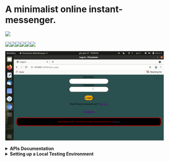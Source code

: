 # A minimalist online instant-messenger.
<a href="https://www.gnu.org/licenses/gpl-3.0"><img src="https://img.shields.io/badge/License-GPLv3-blue.svg"/></a>

<div style="display: flex; flex-direction: row;">
<img src="https://img.shields.io/badge/python-3670A0?style=for-the-badge&logo=python&logoColor=ffdd54" />
<img src="https://img.shields.io/badge/flask-%23000.svg?style=for-the-badge&logo=flask&logoColor=white"/>
<img src="https://img.shields.io/badge/pandas-%23150458.svg?style=for-the-badge&logo=pandas&logoColor=white"/>
<img src="https://img.shields.io/badge/html5-%23E34F26.svg?style=for-the-badge&logo=html5&logoColor=white"/>
<img src="https://img.shields.io/badge/css3-%231572B6.svg?style=for-the-badge&logo=css3&logoColor=white"/>
<img src="https://img.shields.io/badge/javascript-%23323330.svg?style=for-the-badge&logo=javascript&logoColor=%23F7DF1E"/>
</div>

<img src="https://github.com/aiman-al-masoud/Chatnip/blob/main/static/icons/intro.gif" title="dumb demo"></img>



<details>
  <summary><strong>APIs Documentation</strong></summary>
  
  # /create_user
  
  If successful, creates a new account on the server.

  ## User agent's request:

  ```
{
username:"username",
password:"password",
public_key:"PUBLIC_KEY",  
dict_fill_in_the_blanks:{question:"Fyyyill in de ____ hooman.", answer:"blanks"}
}
  ```

* username: a new username that doesn't already exist on the server.
* password: a password.
* public_key: the RSA public-key that will be used to encrypt messages for the new user.
* dict_fill_in_the_blanks: a security measure against bots. (Users have to complete a simple sentence that is incorrectly spelled to prove they're human beings).



# /authenticate

If authentication succeeds, the user will be sent a new session id.

## Useragent's request:

 ```
{
username:"username",
password:"password_attempt"
}
  ```


## Server's OK response:

  ```
{
session_id:"session_id"
}
```
  
* session_id: it's a N-char alphanumeric string that expires in M minutes. It gets sent back to the server as a cookie. It serves to prove a user is authorized to send and receive messages without them having to re-enter their password every time. 

(On Fri Jan 28 2022 it's: N=32 and M=5)


# /upload_message

If successful, uploads a message to the server.

## Useragent's request:

  ```
{
username:"sendersname",
destname : "recipientsname",
message_text : "text of the message",
timestamp : 1643365746,
session_id : "session_id"
}
  ```

* username: name of the sender.
* destname: name of the recipient.
* message_text: text of the message
* timestamp: UNIX epoch in seconds (ie: seconds elapsed since 00:00 1st Jan 1970). It represents the time at which the message got sent (NOT the time at which the sever received) the message.
* session_id: session id (see up).



# /download_messages


## User agent's request:

  ```
username  
session_id 

(as cookies)
```
  
## Server's OK response:

  ```
List of json objects, each object is a message. 
  ```

The server also deletes the messages from the database right before sending the json list.

### A message that a user receives from the server looks like this:


  ```
{ 
"sendername":"nameofthesender", 
"message_text": "kwjeojqijmmj(MASNDU2JHJSKDSI2874jjjansJMN0TevenTRyINGakisndh", 
"timestamp":1643365746
}
  ```

* message_text: a message encrypted with the recipient's public key. The recipient has to have the corresponding private key stored on their localStorage to decrypt it. The message also contains a signature to verify the identity of the sender.



# /get_public_key

If successful returns the public key associated to any requested username.

## Useragent's request:

  ```
{
username:"anyusername"
}
  ```

## Server's OK response:

  ```
{
public_key:"PUBLIC_KEY_OF_ANYUSERNAME"
}
```
  



# /delete_user

If successful, deletes an account from the server, along with all of its associated messages (sent and received*), and avatar.

**Albeit the received ones already shouldn't be on the server anymore, beacause if the user is logged in and active, they get downloaded and deleted from the server automatically.


## Useragent's request:

    
``` 
{
password:"password"
}
  
username
session_id
(as cookies)
  ```


# /reset_password

If successful, the password of a user is reset.


## Useragent's request:

```
{
old_password:"old_password",
new_password:"new_password"
}
 
  
  username
session_id
  
(as cookies)
  
  ```


# /reset_public_key

If successful, the public key of a user is reset.

## Useragent's request:

```
{
password:"password",
new_public_key:"NEW_PUBLIC_KEY"
}

  
username
session_id

(as cookies)
  
  ```




# /upload_avatar


If successful, the avatar (profile-picture/thumbnail-image) of the user is updated.

```
username
session_id

(as cookies)
    
avatar

(an image file)

  ```


NB: on the current implemenation of the client, this is the only endpoint that uses an html-form to send the data to the server, rather than just posting a JSON request.



# /delete_avatar


If successful, deletes the custom avatar (profile-picture/thumbnail-image) of the user from the server.

## Useragent's request:

  ```
username
session_id

(as cookies)
```



# /get_avatar

If successful, returns a link to the avatar (profile-picture/thumbnail-image) of any user.


## Useragent's request:

  ```
{
username:"anyusername"
}
  ```

Server's OK response:

  ```
{
avatar:"https://url/to/avatar.png"
}
```
  
  
</details>






<details>
  <summary><b><strong>Setting up a Local Testing Environment</strong></b></summary>

## 1) Clone this repo
...and navigate to its root directory.

## 2) Create a python virtual environment 
...calling it '.my_env' 

(For gitignore-related reasons).

```
$ python3 -m venv .my_env
```

(You'll be prompted to install the 'venv' module if you don't have it yet).

## 3) Activate the virtual environment:

```
$ source .my_env/bin/activate
```

If this command doesn't work try with:

```
$ . .my_env/bin/activate
```

(You should notice that the console starts displaying the virtual environment's name before your username and the dollar-sign).


## 4) Install this app's dependencies 
... on the virtual environment you just created:

```
(.my_env)$ pip install -r requirements.txt
```
## 5) Run the app on localhost!

```
(.my_env)$ python3 -m flask run
```

#### Sample output:

```
 * Environment: production
   WARNING: This is a development server. Do not use it in a production deployment.
   Use a production WSGI server instead.
 * Debug mode: off
 * Running on http://127.0.0.1:5000/ (Press CTRL+C to quit)
```

Click on the link, and the homepage will be launched on your default browser.

</details>
